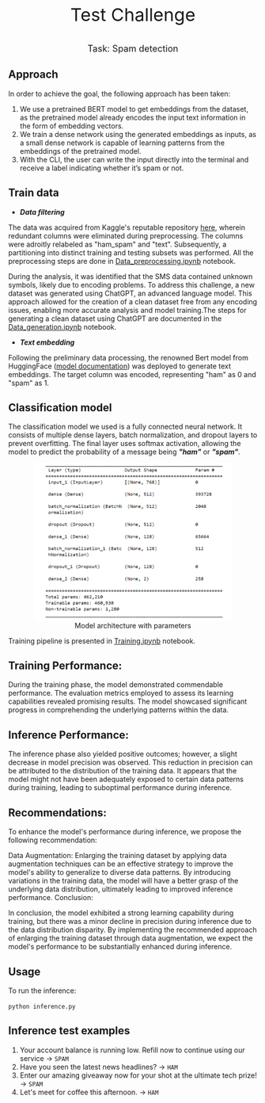 <p style="text-align: center; font-size: 36px;">Test Challenge</p>

<p style="text-align: center; font-size: 18px;">Task: Spam detection</p>

## Approach

In order to achieve the goal, the following approach has been taken:
1. We use a pretrained BERT model to get embeddings from the dataset, as the pretrained model already encodes the input text information in the form of embedding vectors.
2. We train a dense network using the generated embeddings as inputs, as a small dense network is capable of learning patterns from the embeddings of the pretrained model.
3. With the CLI, the user can write the input directly into the terminal and receive a label indicating whether it’s spam or not.
   
## Train data
* ***Data filtering***

The data was acquired from Kaggle's reputable repository [here](https://www.kaggle.com/datasets/uciml/sms-spam-collection-dataset), wherein redundant columns were eliminated during preprocessing. The columns were adroitly relabeled as "ham_spam" and "text". Subsequently, a partitioning into distinct training and testing subsets was performed. All the preprocessing steps are done in [Data_preprocessing.ipynb](./Data_preprocessing) notebook.

During the analysis, it was identified that the SMS data contained unknown symbols, likely due to encoding problems. To address this challenge, a new dataset was generated using ChatGPT, an advanced language model. This approach allowed for the creation of a clean dataset free from any encoding issues, enabling more accurate analysis and model training.The steps for generating a clean dataset using ChatGPT are documented in the [Data_generation.ipynb](./Data_generation.ipynb)  notebook.

* ***Text embedding***

Following the preliminary data processing, the renowned Bert model from HuggingFace ([model documentation](https://huggingface.co/transformers/v4.8.2/model_doc/bert.html)) was deployed to generate text embeddings. The target column was encoded, representing "ham" as 0 and "spam" as 1. 

## Classification model
The classification model we used is a fully connected neural network. It consists of multiple dense layers, batch normalization, and dropout layers to prevent overfitting. The final layer uses softmax activation, allowing the model to predict the probability of a message being ***"ham"*** or ***"spam"***.
<br>

<div style="text-align: center;">
  <img src="images/model.png" alt="Alt Text" style="margin: 0 auto; padding: 0; display: block; width: 400px; height: auto;">
  <p style="margin: 0; font-size: 14px;">Model architecture with parameters</p>
</div>

Training pipeline is presented in [Training.ipynb](./Training.ipynb) notebook.

## Training Performance:

During the training phase, the model demonstrated commendable performance. The evaluation metrics employed to assess its learning capabilities revealed promising results. The model showcased significant progress in comprehending the underlying patterns within the data.

## Inference Performance:

The inference phase also yielded positive outcomes; however, a slight decrease in model precision was observed. This reduction in precision can be attributed to the distribution of the training data. It appears that the model might not have been adequately exposed to certain data patterns during training, leading to suboptimal performance during inference.

## Recommendations:

To enhance the model's performance during inference, we propose the following recommendation:

Data Augmentation: Enlarging the training dataset by applying data augmentation techniques can be an effective strategy to improve the model's ability to generalize to diverse data patterns. By introducing variations in the training data, the model will have a better grasp of the underlying data distribution, ultimately leading to improved inference performance.
Conclusion:

In conclusion, the model exhibited a strong learning capability during training, but there was a minor decline in precision during inference due to the data distribution disparity. By implementing the recommended approach of enlarging the training dataset through data augmentation, we expect the model's performance to be substantially enhanced during inference.

## Usage

To run the inference:

`python inference.py`

## Inference test examples

1. Your account balance is running low. Refill now to continue using our service -> `SPAM`
2. Have you seen the latest news headlines? -> `HAM`
3. Enter our amazing giveaway now for your shot at the ultimate tech prize! -> `SPAM`
4. Let's meet for coffee this afternoon. -> `HAM`
